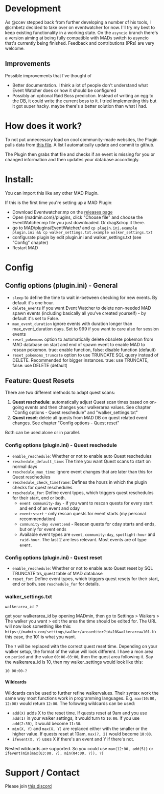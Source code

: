 # Development

As @ccev stepped back from further developing a number of his tools, I @crhbetz decided to take over on eventwatcher for now. I'll try my best to keep existing functionality in a working state. On the `asyncio` branch there's a version aiming at being fully compatible with MADs switch to asyncio that's currently being finished.
Feedback and contributions (PRs) are very welcome.

## Improvements

Possible improvements that I've thought of
- Better documentation. I think a lot of people don't understand what Event Watcher does or how it should be configured
- Possibly an optional Raid Boss prediction. Instead of writing an egg to the DB, it could write the current boss to it. I tried implementing this but it got super hacky. maybe there's a better solution than what I had.

# How does it work?
To not put unnecessary load on cool community-made websites, the Plugin pulls data from [this file](https://github.com/ccev/pogoinfo/blob/v2/active/events.json). A list I automatically update and commit to github.

The Plugin then grabs that file and checks if an event is missing for you or changed information and then updates your database accordingly.

# Install:
You can import this like any other MAD Plugin.

If this is the first time you're setting up a MAD Plugin:
- Download Eventwatcher.mp on the [releases page](https://github.com/ccev/mp-eventwatcher/releases)
- Open {madmin.com}/plugins, click "Choose file" and choose the EventWatcher.mp file you just downloaded. Or drag&drop it there.
- go to MAD/plugins/EventWatcher/ and `cp plugin.ini.example plugin.ini && cp walker_settings.txt.example walker_settings.txt`
- configurate plugin by edit plugin.ini and walker_settings.txt (see "Config" chapter)
- Restart MAD

# Config

## Config options (plugin.ini) - General
- `sleep` to define the time to wait in-between checking for new events. By default it's one hour.
- `delete_events` if you want Event Watcher to delete non-needed MAD spawn events (including basically all you've created yourself) - by default it's set to False.
- `max_event_duration` ignore events with duration longer than max_event_duration days. Set to 999 if you want to care also for session events
- `reset_pokemons` option to automatically delete obsolete pokemon from MAD database on start and end of spawn event to enable MAD to rescan pokemon. true: enable function, false: disable function (default)
- `reset_pokemons_truncate` option to use TRUNCATE SQL query instead of DELETE. Recommended for bigger instances. true: use TRUNCATE, false: use DELETE (default)

## Feature: Quest Resets
There are two different methods to adapt quest scans:
1. **Quest reschedule**: automatically adjust Quest scan times based on on-going events and then changes your walkerarea values. See chapter "Config options - Quest reschedule" and "walker_settings.txt"
2. **Quest reset**: delete all quests from MAD DB on quest related event changes. See chapter "Config options - Quest reset"

Both can be used alone or in parallel.

### Config options (plugin.ini) - Quest reschedule 
- `enable_reschedule`: Whether or not to enable auto Quest reschedules
- `reschedule_default_time`: The time you want Quest scans to start on normal days
- `reschedule_max_time`: Ignore event changes that are later than this for Quest reschedules
- `reschedule_check_timeframe`: Defines the hours in which the plugin checks for quest reschedules
- `reschedule_for`: Define event types, which triggers quest reschedules for their start, end or both.
  - `event community-day` - if you want to rescan quests for every start and end of an event and cday
  - `event:start` - only rescan quests for event starts (my personal recommendation)
  - `community-day event:end` - Rescan quests for cday starts and ends, but only for event ends
  - Available event types are `event`, `community-day`, `spotlight-hour` and `raid-hour`. The last 2 are less relevant. Most events are of type `event`.

### Config options (plugin.ini) - Quest reset
- `enable_reschedule`: Whether or not to enable auto Quest reset by SQL TRUNCATE trs_quest table of MAD database
- `reset_for`: Define event types, which triggers quest resets for their start, end or both. see `reschedule_for` for details.

### walker_settings.txt
```
walkerarea_id ?
```
get your walkerarea_id by opening MADmin, then go to Settings > Walkers > The walker you want > edit the area the time should be edited for. The URL will now look something like this: `https://madmin.com/settings/walker/areaeditor?id=10&walkerarea=101`. In this case, the 101 is what you want.

The `?` will be replaced with the correct quest reset time. Depending on your walker setup, the format of the value will look different. I have a mon area on `period` and the value `00:00-03:00`, then the quest area following it. Say the walkerarea_id is 10, then my walker_settings would look like this:

```
10 00:00-?
```

#### Wildcards

Wildcards can be used to further refine walkervalues. Their syntax work the same way most functions work in programming languages. E.g. `max(10:00, 12:00)` would return `12:00`. The following wildcards can be used:

- `add(X)` adds X to the reset time. If quests reset at 9am and you use `add(1)` in your walker settings, it would turn to `10:00`. If you use `add(2:30)`, it would become `11:30`.
- `min(X, Y)` and `max(X, Y)` are replaced either with the smaller or the higher value. If quests reset at 10am, `max(?, 2)` would become `10:00`.
- `ifevent(X, Y)` uses X if there's an event and Y if there's not.

Nested wildcards are supported. So you could use `max(12:00, add(5))` or `ifevent(min(max(03:00, ?), min(04:00, ?)), ?)`

# Support / Contact
Please join [this discord](https://discord.gg/cMZs5tk)
